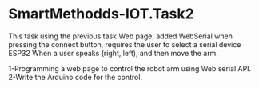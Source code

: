 # SmartMethodds-IOT.Task2

This task using the previous task Web page, added WebSerial when pressing the connect button, requires the user to select a serial device ESP32 When a user speaks  (right, left), and then move the arm. 

1-Programming a web page to control the robot arm using Web serial API.
2-Write the Arduino code for the control.
